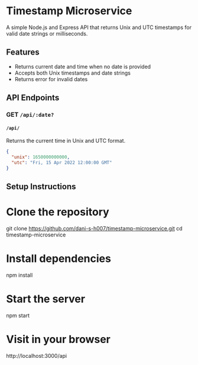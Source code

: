 # Timestamp Microservice

A simple Node.js and Express API that returns Unix and UTC timestamps for valid date strings or milliseconds.

## Features

- Returns current date and time when no date is provided  
- Accepts both Unix timestamps and date strings  
- Returns error for invalid dates  

## API Endpoints

### GET `/api/:date?`

#### `/api/`
Returns the current time in Unix and UTC format.

```json
{
  "unix": 1650000000000,
  "utc": "Fri, 15 Apr 2022 12:00:00 GMT"
}
```

## Setup Instructions
# Clone the repository
git clone https://github.com/dani-s-h007/timestamp-microservice.git
cd timestamp-microservice

# Install dependencies
npm install

# Start the server
npm start

# Visit in your browser
http://localhost:3000/api
